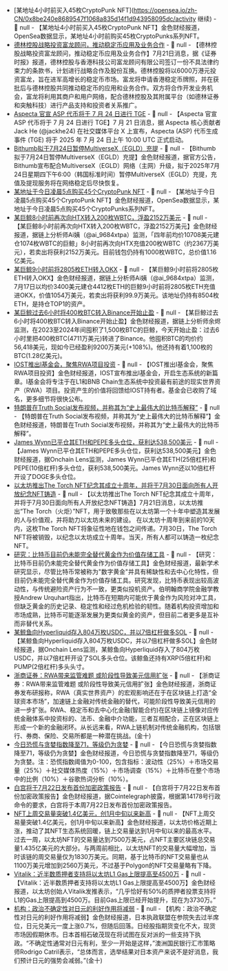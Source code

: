 - [某地址4小时前买入45枚CryptoPunk NFT](https://opensea.io/zh-CN/0x8be240e8689547f1068a835d14f1d943958095dc/activity 继续) - 📰 null - 【某地址4小时前买入45枚CryptoPunk NFT】金色财经报道，OpenSea数据显示，某地址4小时前购买45枚CryptoPunks系列NFT。
- [德林控股战略投资富龙顾问，推动稳定币应用及业务合作]() - 📰 null - 【德林控股战略投资富龙顾问，推动稳定币应用及业务合作】7月21日消息，据《证券时报》报道，德林控股与香港科技公司富龙顾问有限公司签订一份不具法律约束力的条款书，计划进行战略合作及股份互换。德林控股将以6000万港元投资富龙，旨在进军高增长的稳定币市场。富龙将申请香港稳定币牌照，并在获批后与德林控股共同推动稳定币的应用和业务合作。双方将合作开发业务机会，富龙将利用其商户和用户网络，配合德林控股及其附属平台（如德林证券和突触科技）进行产品支持和投资者关系推广。
- [Aspecta 官宣 ASP 代币将于 7 月 24 日进行 TGE]() - 📰 null - 【Aspecta 官宣 ASP 代币将于 7 月 24 日进行 TGE】7 月 21 日消息，据 Aspecta 核心贡献者 Jack He (@jackhe24) 在社交媒体平台 X 上宣布，Aspecta (ASP) 代币生成事件 (TGE) 将于 2025 年 7 月 24 日上午 10:00 UTC 正式启动。
- [Bithumb拟于7月24日暂停MultiverseX（EGLD）充提](https://feed.bithumb.com/notice/1649291) - 📰 null - 【Bithumb拟于7月24日暂停MultiverseX（EGLD）充提】金色财经报道，据官方公告，Bithumb宣布配合MultiverseX（EGLD）网络（主网）升级，拟于2025年7月24日星期四下午6:00（韩国标准时间）暂停MultiverseX（EGLD）充提，充值及提现服务将在网络稳定后尽快恢复。
- [某地址于今日凌晨5点购买45个CryptoPunk NFT]() - 📰 null - 【某地址于今日凌晨5点购买45个CryptoPunk NFT】金色财经报道，OpenSea数据显示，某地址于今日凌晨5点购买45个CryptoPunks系列NFT。
- [某巨鲸8小时前再次向HTX转入200枚WBTC，浮盈2152万美元]() - 📰 null - 【某巨鲸8小时前再次向HTX转入200枚WBTC，浮盈2152万美元】金色财经报道，据链上分析师Ai姨（@ai_9684xtpa）监测，「四年前均价10708美元建仓1074枚WBTC的巨鲸」8小时前再次向HTX充值200枚WBTC（约2367万美元），若卖出将获利2152万美元。目前钱包仍持有1000枚WBTC，总价值1.16亿美元。
- [某巨鲸9小时前将2805枚ETH转入OKX](https://x.com/ai_9684xtpa/status/1947099484879782052) - 📰 null - 【某巨鲸9小时前将2805枚ETH转入OKX】金色财经报道，据链上分析师Ai姨（@ai_9684xtpa）监测，7月17日以均价3400美元建仓4412枚ETH的巨鲸9小时前将2805枚ETH充值进OKX，价值1054万美元，若卖出将获利99.9万美元。该地址仍持有8504枚ETH，是持仓TOP1的资产。
- [某巨鲸过去6小时将400枚BTC转入Binance开始止盈](https://x.com/EmberCN/status/1947098210440462383) - 📰 null - 【某巨鲸过去6小时将400枚BTC转入Binance开始止盈】金色财经报道，据链上分析师余烬监测，在2023至2024年间囤积了1,500枚BTC的巨鲸，今天开始止盈：过去6小时里把400枚BTC(4711万美元)转进了Binance。他囤积BTC的均价约56,418美元，现如今已经盈利9200万美元(+108%)。他还持有着1,100枚的BTC(1.28亿美元)。
- [IOST推出I基金会，聚焦RWA项目投资](https://x.com/IOST_Official/status/1946968226048651762) - 📰 null - 【IOST推出I基金会，聚焦RWA项目投资】金色财经报道，IOST宣布推出I基金会，开启生态系统的新篇章。I基金会将专注于在L1和BNB Chain生态系统中投资最有前途的现实世界资产（RWA）项目。投资产生的价值将回馈给IOST持有者。基金会已收购了域名，更多细节将很快公布。
- [特朗普在Truth Social发布视频，并称其为“史上最伟大的比特币解释”](https://truthsocial.com/@realDonaldTrump/posts/114888005422699333) - 📰 null - 【特朗普在Truth Social发布视频，并称其为“史上最伟大的比特币解释”】金色财经报道，特朗普在Truth Social发布视频，并称其为“史上最伟大的比特币解释”。
- [James Wynn已平仓其ETH和PEPE多头仓位，获利达538,500美元](https://x.com/OnchainLens/status/1947090160535085492) - 📰 null - 【James Wynn已平仓其ETH和PEPE多头仓位，获利达538,500美元】金色财经报道，据Onchain Lens监测，James Wynn已平仓其ETH(25倍杠杆)和PEPE(10倍杠杆)多头仓位，获利538,500美元。James Wynn还以10倍杠杆开设了DOGE多头仓位。
- [以太坊推出The Torch NFT纪念其成立十周年，并将于7月30日面向所有人开放纪念NFT铸造]() - 📰 null - 【以太坊推出The Torch NFT纪念其成立十周年，并将于7月30日面向所有人开放纪念NFT铸造】7月21日消息，以太坊推出“The Torch（火炬）”NFT，用于致敬那些在以太坊第一个十年中塑造其发展的人与价值观，并将助力以太坊未来的建设。 
在以太坊十周年到来前的10天内，这枚The Torch NFT将象征性地在钱包之间传递。7月30日，The Torch NFT将被销毁，以纪念以太坊成立十周年。当天，所有人都可以铸造一枚纪念NFT。
- [研究：比特币目前仍未能完全替代黄金作为价值存储工具]() - 📰 null - 【研究：比特币目前仍未能完全替代黄金作为价值存储工具】金色财经报道，最新学术研究显示，尽管比特币常被称为"数字黄金"并具有稀缺性和去中心化特性，但目前仍未能完全替代黄金作为价值存储工具。研究发现，比特币表现出较高波动性，与传统避险资产行为不一致，更类似投机资产。伯明翰商学院金融学教授Andrew Urquhart指出，比特币在短期内可能优于黄金作为风险对冲工具，但缺乏黄金的历史记录、稳定性和经过危机检验的韧性。随着机构投资增加和市场成熟，比特币可能逐渐发展为更类似黄金的资产，但目前二者更多是互补而非替代关系。
- [某鲸鱼向Hyperliquid存入804万枚USDC，并以7倍杠杆做多SOL](https://x.com/OnchainLens/status/1947085442094108779) - 📰 null - 【某鲸鱼向Hyperliquid存入804万枚USDC，并以7倍杠杆做多SOL】金色财经报道，据Onchain Lens监测，某鲸鱼向Hyperliquid存入了804万枚USDC，并以7倍杠杆开设了SOL多头仓位。该鲸鱼还持有XRP(5倍杠杆)和PUMP(2倍杠杆)多头头寸。
- [浙商证券：RWA带来监管难题 或阶段性导致美元信用扩张]() - 📰 null - 【浙商证券：RWA带来监管难题 或阶段性导致美元信用扩张】金色财经报道，浙商证券发布研报称，RWA（真实世界资产）的宏观影响还在于在区块链上打造“全球资本市场”，加速链上金融对传统金融的替代，可能阶段性导致美元信用的进一步扩张。RWA、稳定币和去中心化金融(智能合约)在区块链上镜像对应传统金融体系中投资标的、法币、金融中介功能，三者互相配合，正在区块链上形成一个新的金融闭环。从长远来看，RWA上链机制对传统金融机构，包括银行、券商、保险、交易所都是一种潜在挑战。(金十)
- [今日恐慌与贪婪指数降至71，等级仍为贪婪](https://alternative.me/crypto/fear-and-greed-index/#google_vignette) - 📰 null - 【今日恐慌与贪婪指数降至71，等级仍为贪婪】金色财经报道，今日恐慌与贪婪指数降至71，等级仍为贪婪。注：恐慌指数阈值为0-100，包含指标：波动性（25%）＋市场交易量（25%）＋社交媒体热度（15%）＋市场调查（15%）＋比特币在整个市场中的比例（10%）＋谷歌热词分析（10%）。
- [白宫将于7月22日发布首份加密政策报告](https://x.com/Cointelegraph/status/1947016384119967812) - 📰 null - 【白宫将于7月22日发布首份加密政策报告】金色财经报道，据Cointelegraph披露，根据第14178号行政命令的要求，白宫将于本周7月22日发布首份加密政策报告。
- [NFT上周交易量突破1.4亿美元，创1月中旬以来新高](https://www.theblock.co/post/363500/weekly-nft-trade-volume-hits-six-month-high-led-by-ethereum-projects) - 📰 null - 【NFT上周交易量突破1.4亿美元，创1月中旬以来新高】金色财经报道，以太坊价格近期上涨，推动了其NFT生态系统回暖，链上交易量达到1月中旬以来的最高水平。过去一周，以太坊NFT的交易量达到7500万美元，占NFT主要区块链总交易量1.435亿美元的大部分。与两周前相比，以太坊NFT的交易量大幅增加，当时该链的周交易量仅为1830万美元。同期，基于比特币的NFT交易量也从1100万美元增加到2560万美元，不过基于Polygon的NFT交易量略有下降。
- [Vitalik：近半数质押者支持将以太坊L1 Gas上限提高至4500万](https://x.com/VitalikButerin/status/1946975271724134571) - 📰 null - 【Vitalik：近半数质押者支持将以太坊L1 Gas上限提高至4500万】金色财经报道，以太坊创始人Vitalik发推表示，“几乎恰好有50%的质押者投票支持将L1的Gas上限提高到4500万。目前Gas上限已经开始提升，现在为3730万。”
- [机构：政治不确定性对日元的利好作用将减弱]() - 📰 null - 【机构：政治不确定性对日元的利好作用将减弱】金色财经报道，日本执政联盟在参院失去过半席位，日元兑美元一度上涨0.7%，但随后回落。日经股指期货变化不大，现货市场因假期休市。日本首相石破茂现在将试图在反对派的一些支持下执政。“不确定性通常对日元有利，至少一开始是这样，”澳洲国民银行汇市策略师Rodrigo Catril表示，“总体而言，选举结果对日本资产来说不是好消息，我们预计日元的强势会减弱。”(金十)

